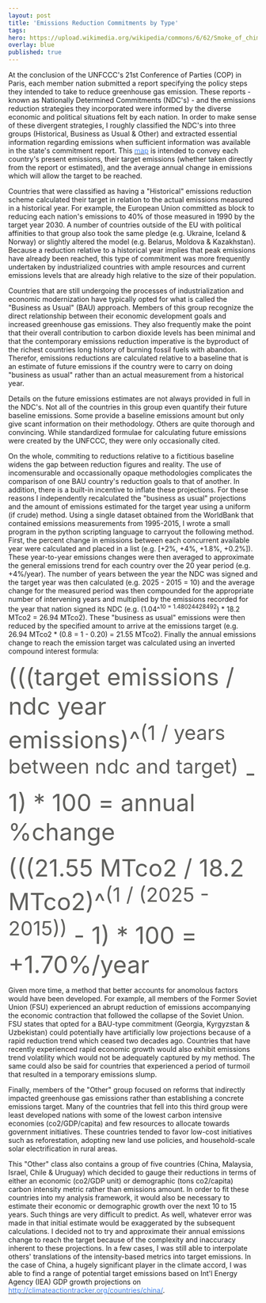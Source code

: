 ```yaml
---
layout: post
title: 'Emissions Reduction Commitments by Type'
tags:
hero: https://upload.wikimedia.org/wikipedia/commons/6/62/Smoke_of_chimneys_is_the_breath_of_Soviet_Russia.jpg
overlay: blue
published: true
---
```


At the conclusion of the UNFCCC's 21st Conference of Parties (COP) in Paris, each member nation submitted a report specifying the policy steps they intended to take to reduce greenhouse gas emission. These reports - known as Nationally Determined Commitments (NDC's) - and the emissions reduction strategies they incorporated were informed by the diverse economic and political situations felt by each nation. In order to make sense of these divergent strategies, I roughly classified the NDC's into three groups (Historical, Business as Usual & Other) and extracted essential information regarding emissions when sufficient information was available in the state's commitment report. This [<font color='#4286f4'>map</font>](https://etoole.github.io/GIS_Final/commitment_type) is intended to convey each country's present emissions, their target emissions (whether taken directly from the report or estimated), and the average annual change in emissions which will allow the target to be reached. 

Countries that were classified as having a "Historical" emissions reduction scheme calculated their target in relation to the actual emissions measured in a historical year. For example, the European Union committed as block to reducing each nation's emissions to 40% of those measured in 1990 by the target year 2030. A number of countries outside of the EU with political affinities to that group also took the same pledge (e.g. Ukraine, Iceland & Norway) or slightly altered the model (e.g. Belarus, Moldova & Kazakhstan). Because a reduction relative to a historical year implies that peak emissions have already been reached, this type of commitment was more frequently undertaken by industrialized countries with ample resources and current emissions levels that are already high relative to the size of their population. 

Countries that are still undergoing the processes of industrialization and economic modernization have typically opted for what is called the "Business as Usual" (BAU) approach. Members of this group recognize the direct relationship between their economic development goals and increased greenhouse gas emissions. They also frequently make the point that their overall contribution to carbon dioxide levels has been minimal and that the contemporary emissions reduction imperative is the byproduct of the richest countries long history of burning fossil fuels with abandon. Therefor, emissions reductions are calculated relative to a baseline that is an estimate of future emissions if the country were to carry on doing "business as usual" rather than an actual measurement from a historical year. 

Details on the future emissions estimates are not always provided in full in the NDC's. Not all of the countries in this group even quantify their future baseline emissions. Some provide a baseline emissions amount but only give scant information on their methodology. Others are quite thorough and convincing. While standardized formulae for calculating future emissions were created by the UNFCCC, they were only occasionally cited. 

On the whole, commiting to reductions relative to a fictitious baseline widens the gap between reduction figures and reality. The use of incomensurable and occassionally opaque methodologies complicates the comparison of one BAU country's reduction goals to that of another. In addition, there is a built-in incentive to inflate these projections. For these reasons I independently recalculated the "business as usual" projections and the amount of emissions estimated for the target year using a uniform (if crude) method. Using a single dataset obtained from the WorldBank that contained emissions measurements from 1995-2015, I wrote a small program in the python scripting language to carryout the following method. First, the percent change in emissions between each concurrent available year were calculated and placed in a list (e.g. [+2%, +4%, +1.8%, +0.2%]). These year-to-year emissions changes were then averaged to approximate the general emissions trend for each country over the 20 year period (e.g. +4%/year). The number of years between the year the NDC was signed and the target year was then calculated (e.g. 2025 - 2015 = 10) and the average change for the measured period was then compounded for the appropriate number of intervening years and multiplied by the emissions recorded for the year that nation signed its NDC (e.g. (1.04^<sup>10 = 1.48024428492</sup>) * 18.2 MTco2 = 26.94 MTco2). These "business as usual" emissions were then reduced by the specified amount to arrive at the emissions target (e.g. 26.94 MTco2 * (0.8 = 1 - 0.20) = 21.55 MTco2). Finally the annual emissions change to reach the emission target was calculated using an inverted compound interest formula:

<font color='#60605d' size='8pt' font-style='italicized' font-family='Courier New'>
(((target emissions / ndc year emissions)^<sup>(1 / years between ndc and target)</sup> - 1) * 100 = annual %change

(((21.55 MTco2 / 18.2 MTco2)^<sup>(1 / (2025 - 2015))</sup> - 1) * 100 = +1.70%/year
</font>

Given more time, a method that better accounts for anomolous factors would have been developed. For example, all members of the Former Soviet Union (FSU) experienced an abrupt reduction of emissions accompanying the economic contraction that followed the collapse of the Soviet Union. FSU states that opted for a BAU-type commitment (Georgia, Kyrgyzstan & Uzbekistan) could potentially have artificially low projections because of a rapid reduction trend which ceased two decades ago. Countries that have recently experienced rapid economic growth would also exhibit emissions trend volatility which would not be adequately captured by my method. The same could also be said for countries that experienced a period of turmoil that resulted in a temporary emissions slump.

Finally, members of the "Other" group focused on reforms that indirectly impacted greenhouse gas emissions rather than establishing a concrete emissions target. Many of the countries that fell into this third group were least developed nations with some of the lowest carbon intensive economies (co2/GDP/capita) and few resources to allocate towards government initiatives. These countries tended to favor low-cost initiatives such as reforestation, adopting new land use policies, and household-scale solar electrification in rural areas. 

This "Other" class also contains a group of five countries (China, Malaysia, Israel, Chile & Uruguay) which decided to gauge their reductions in terms of either an economic (co2/GDP unit) or demographic (tons co2/capita) carbon intensity metric rather than emissions amount. In order to fit these countries into my analysis framework, it would also be necessary to estimate their economic or demographic growth over the next 10 to 15 years. Such things are very difficult to predict. As well, whatever error was made in that initial estimate would be exaggerated by the subsequent calculations. I decided not to try and approximate their annual emissions change to reach the target because of the complexity and inaccuracy inherent to these projections. In a few cases, I was still able to interpolate others' translations of the intensity-based metrics into target emissions. In the case of China, a hugely significant player in the climate accord, I was able to find a range of potential target emissions based on Int'l Energy Agency (IEA) GDP growth projections on [<font color='#4286f4'>http://climateactiontracker.org/countries/china/</font>](climateactiontracker.org).
